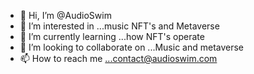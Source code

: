 - 👋 Hi, I’m @AudioSwim
- 👀 I’m interested in ...music NFT's and Metaverse
- 🌱 I’m currently learning ...how NFT's operate
- 💞️ I’m looking to collaborate on ...Music and metaverse
- 📫 How to reach me ...contact@audioswim.com

<!---
AudioSwim/AudioSwim is a ✨ special ✨ repository because its `README.md` (this file) appears on your GitHub profile.
You can click the Preview link to take a look at your changes.
--->

